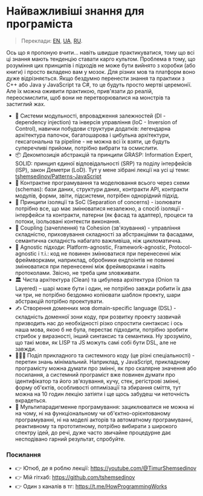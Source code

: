 # Найважливіші знання для програміста

> Переклади:
[EN](https://github.com/tshemsedinov/Programming-Knowledge/tree/en),
[UA](https://github.com/tshemsedinov/Programming-Knowledge/tree/ua),
[RU](https://github.com/tshemsedinov/Programming-Knowledge/tree/ru).

Ось що я пропоную вчити... навіть швидше практикуватися, тому що всі ці знання мають тенденцію ставати карго культом. Проблема в тому, що розуміння цих принципів і підходів не може бути вийнято з коробки (або книги) і просто вкладено вам у мозок. Для різних мов та платформ воно дуже відрізняється. Якщо бездумно перенести знання та практики з C++ або Java у JavaScript та C#, то це будуть просто мертві церемонії. Але їх можна оживити практикою, прив'язати до реалій, переосмислити, щоб вони не перетворювалися на монстрів та застиглий жах.

- 📂 Системи модульності, впровадження залежностей (DI - dependency injection) та інверсія управління (IoC - Inversion of Control), навички побудови структури додатків: легендарна архітектура папочок, багатошарова і цибульна архітектури, гексагональна та pipeline - не можна всі їх взяти, це будуть суперечливі прийоми, потрібно вибрати та осмислити.
- 📦 Декомпозиція абстракцій та принципи GRASP: Information Expert, SOLID: принцип єдиної відповідальності (SRP) та поділу інтерфейсів (ISP), закон Деметри (LoD). Тут у мене зібрані лекції на усі ці теми: [tshemsedinov/Patterns-JavaScript](https://github.com/tshemsedinov/Patterns-JavaScript/tree/en)
- 🧩 Контрактне програмування та моделювання всього через схеми (schemas): бази даних, структури даних, контракти API, контракти модулів, форми, звіти, підсистеми, потрібен однорідний підхід.
- 🔮 Принципи ізоляції та SoC (Separation of concerns) - ізолювати потрібно все, що має змінюватися незалежно, а спосіб ізоляції - інтерфейси та контракти, патерни (як фасад та адаптер), процеси та потоки, ізольовані контексти виконання.
- 🔗 Coupling (зачеплення) та Cohesion (зв'язування) - управління складністю, приховування складності за абстракціями та фасадами, семантична складність набагато важливіша, ніж цикломатична.
- 🙈 Agnostic підходи: Platform-agnostic, Framework-agnostic, Protocol-agnostic і т.і.: код не повинен змінюватися при перенесенні між фреймворками, наприклад, обробники ендпоінтів не повинні змінюватися при перенесенні між фреймворками і навіть протоколами. Звісно, ​​не треба цим зловживати.
- 🏛️ Чиста архітектура (Clean) та цибулева архітектура (Onion та Layered) – шарі може бути і один, не потрібно завжди робити їх два чи три, не потрібно бездомно копіювати шаблон проекту, шари абстракцій потрібно проектувати.
- ✍ Створення доменних мов domain-specific language (DSL) - складність доменної зони коду, при розвитку проекту зазвичай призводить нас до необхідності різко спростити синтаксис і ось наша мова, якою б не була, перестає підходити, потрібно зробити стрибок у виразності, інший синтаксис та семантика. Ну зрозуміло, що такі мови, як LISP та JS можуть самі собі бути DSL, але не завжди.
- 👷🏻‍♂️ Поділ прикладного та системного коду (це різні спеціальності) - перетин знань мінімальний. Наприклад, у JavaScript, прикладному програмісту можна думати про змінні, як про скалярне значення або посилання, а системний програміст вже повинен думати про ідентифікатор та його зв'язування, кучу, стек, регістрові змінні, форму об'єктів, особливості оптимізації та збирання сміття, тут можна на 10 годин лекцію затіяти і ще щось забудеш чи неточність вкрадеться.
- 🌟 Мультипарадигменне програмування: зациклюватися не можна ні на чому, ні на функціональному чи об'єктно-орієнтованому програмуванні, ні на моделі акторів та автоматному програмуванні, реактивному та прототипному, потрібно вибирати з широкого спектру ідей, до речі, дуже часто звичайне процедурне дає несподівано гарний результат, спробуйте.

### Посилання

- 👉 Ютюб, де я роблю лекції: https://youtube.com/@TimurShemsedinov
- 👉 Мій гітхаб: https://github.com/tshemsedinov
- 👉 Один з каналів в тг: https://t.me/HowProgrammingWorks
